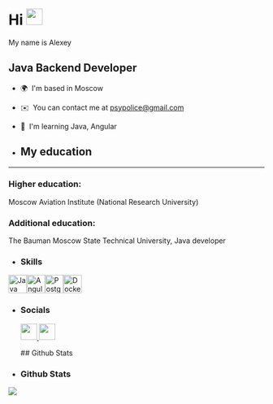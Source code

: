 Hi <img src="https://github.com/pstpolice/psypolice/blob/main/raw/main/Hi.gif?raw=true" height="32"/></h1> My name is Alexey
==============================================================================================================================

Java Backend Developer
----------------------

*   🌍  I'm based in Moscow
*   ✉️  You can contact me at [psypolice@gmail.com](mailto:psypolice@gmail.com)
*   🧠  I'm learning Java, Angular

*   ## My education

---

### Higher education:
Moscow Aviation Institute (National Research University)
### Additional education: 
The Bauman Moscow State Technical University, Java developer

*   ### Skills 
<p align="left">
<a href="https://www.oracle.com/java/" target="_blank" rel="noreferrer"><img src="https://raw.githubusercontent.com/danielcranney/readme-generator/main/public/icons/skills/java-colored.svg" width="36" height="36" alt="Java" /></a><a href="https://angular.io/" target="_blank" rel="noreferrer"><img src="https://raw.githubusercontent.com/danielcranney/readme-generator/main/public/icons/skills/angularjs-colored.svg" width="36" height="36" alt="Angular" /></a><a href="https://www.postgresql.org/" target="_blank" rel="noreferrer"><img src="https://raw.githubusercontent.com/danielcranney/readme-generator/main/public/icons/skills/postgresql-colored.svg" width="36" height="36" alt="PostgreSQL" /></a><a href="https://www.docker.com/" target="_blank" rel="noreferrer"><img src="https://raw.githubusercontent.com/danielcranney/readme-generator/main/public/icons/skills/docker-colored.svg" width="36" height="36" alt="Docker" /></a>
</p>
                    
* ### Socials
                  
                  
  <p align="left">
    <a href="https://www.github.com/psypolice" target="_blank" rel="noreferrer">
    <picture>
    <source media="(prefers-color-scheme: dark)" srcset="https://raw.githubusercontent.com/danielcranney/readme-generator/main/public/icons/socials/github-dark.svg" />
    <source media="(prefers-color-scheme: light)" srcset="https://raw.githubusercontent.com/danielcranney/readme-generator/main/public/icons/socials/github.svg" />
    <img src="https://raw.githubusercontent.com/danielcranney/readme-generator/main/public/icons/socials/github.svg" width="32" height="32" />
    </picture>
    </a>
      <a href="https://www.x.com/psypolice88" target="_blank" rel="noreferrer">
    <picture>
    <source media="(prefers-color-scheme: dark)" srcset="https://raw.githubusercontent.com/danielcranney/readme-generator/main/public/icons/socials/twitter-dark.svg" />
    <source media="(prefers-color-scheme: light)" srcset="https://raw.githubusercontent.com/danielcranney/readme-generator/main/public/icons/socials/twitter.svg" />
    <img src="https://raw.githubusercontent.com/danielcranney/readme-generator/main/public/icons/socials/twitter.svg" width="32" height="32" />
    </picture>
    </a></p>
    ## Github Stats

* ### Github Stats

[//]: # ([![trophy]&#40;https://github-profile-trophy.vercel.app/?username=psypolice&#41;]&#40;https://github.com/psypolice&#41;  )
![](https://komarev.com/ghpvc/?username=psypolice)
